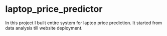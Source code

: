 # laptop_price_predictor
In this project I built entire system for laptop price prediction. It started from data analysis till website deployment. 
